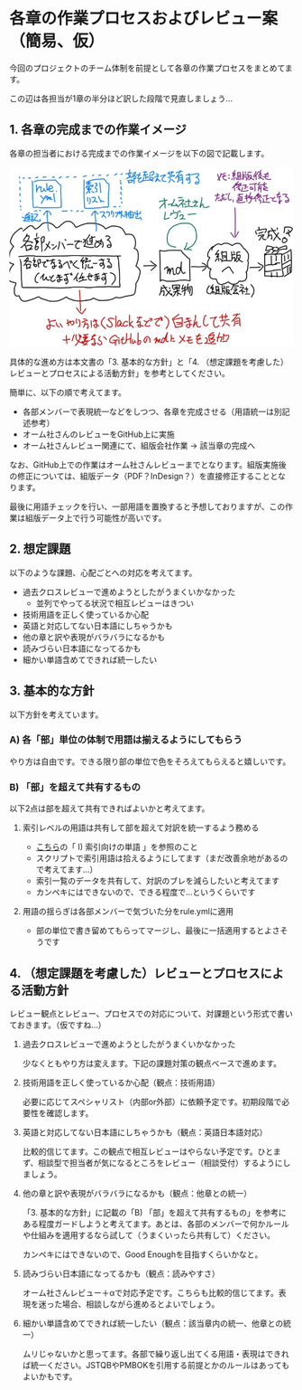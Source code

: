 # 各章の作業プロセスおよびレビュー案（簡易、仮）

今回のプロジェクトのチーム体制を前提として各章の作業プロセスをまとめてます。

この辺は各担当が1章の半分ほど訳した段階で見直しましょう…

## 1. 各章の完成までの作業イメージ

各章の担当者における完成までの作業イメージを以下の図で記載します。

![作業イメージ](./Process_Workflow.jpg)

具体的な進め方は本文書の「3. 基本的な方針」と「4. （想定課題を考慮した）レビューとプロセスによる活動方針」を参考としてください。

簡単に、以下の順で考えてます。

- 各部メンバーで表現統一などをしつつ、各章を完成させる（用語統一は別記述参考）
- オーム社さんのレビューをGitHub上に実施
- オーム社さんレビュー関連にて、組版会社作業 -> 該当章の完成へ

なお、GitHub上での作業はオーム社さんレビューまでとなります。組版実施後の修正については、組版データ（PDF？InDesign？）を直接修正することとなります。

最後に用語チェックを行い、一部用語を置換すると予想しておりますが、この作業は組版データ上で行う可能性が高いです。


## 2. 想定課題

以下のような課題、心配ごとへの対応を考えてます。

- 過去クロスレビューで進めようとしたがうまくいかなかった
    - 並列でやってる状況で相互レビューはきつい
- 技術用語を正しく使っているか心配
- 英語と対応してない日本語にしちゃうかも
- 他の章と訳や表現がバラバラになるかも
- 読みづらい日本語になってるかも
- 細かい単語含めてできれば統一したい


## 3. 基本的な方針

以下方針を考えています。

### A) 各「部」単位の体制で用語は揃えるようにしてもらう

やり方は自由です。できる限り部の単位で色をそろえてもらえると嬉しいです。

### B) 「部」を超えて共有するもの

以下2点は部を超えて共有できればよいかと考えてます。

1. 索引レベルの用語は共有して部を超えて対訳を統一するよう務める

    - [こちら](../manual/README.md)の「 I) 索引向けの単語 」を参照のこと
    - スクリプトで索引用語は拾えるようにしてます（まだ改善余地があるので考えてます…）
    - 索引一覧のデータを共有して、対訳のブレを減らしたいと考えてます
    - カンペキにはできないので、できる程度で…というくらいです

2. 用語の揺らぎは各部メンバーで気づいた分をrule.ymlに適用

    - 部の単位で書き留めてもらってマージし、最後に一括適用するとよさそうです


## 4. （想定課題を考慮した）レビューとプロセスによる活動方針

レビュー観点とレビュー、プロセスでの対応について、対課題という形式で書いておきます。（仮ですね…）

1. 過去クロスレビューで進めようとしたがうまくいかなかった

    少なくともやり方は変えます。下記の課題対策の観点ベースで進めます。

2. 技術用語を正しく使っているか心配（観点：技術用語）

    必要に応じてスペシャリスト（内部or外部）に依頼予定です。初期段階で必要性を確認します。

3. 英語と対応してない日本語にしちゃうかも（観点：英語日本語対応）

    比較的信じてます。この観点で相互レビューはやらない予定です。ひとまず、相談型で担当者が気になるところをレビュー（相談受付）するようにしましょう。

4. 他の章と訳や表現がバラバラになるかも（観点：他章との統一）

    「3. 基本的な方針」に記載の「B) 「部」を超えて共有するもの」を参考にある程度ガードしようと考えてます。あとは、各部のメンバーで何かルールや仕組みを適用するなら試して（うまくいったら共有して）ください。

    カンペキにはできないので、Good Enoughを目指すくらいかなと。

5. 読みづらい日本語になってるかも（観点：読みやすさ）

    オーム社さんレビュー＋αで対応予定です。こちらも比較的信じてます。表現を迷った場合、相談しながら進めるとよいでしょう。

6. 細かい単語含めてできれば統一したい（観点：該当章内の統一、他章との統一）

    ムリじゃないかと思ってます。各部で繰り返し出てくる用語・表現はできれば統一ください。JSTQBやPMBOKを引用する前提とかのルールはあってもよいかもです。
